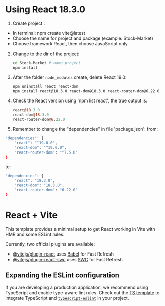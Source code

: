 # Using React 18.3.0

1. Create project :
- In terminal: npm create vite@latest
- Choose the name for project and package (example: Stock-Market)
- Choose framework React, then choose JavaScript only 

2. Change to the dir of the project:
    ```bash
    cd Stock-Market # name project
    npm install
    ```

3. After the folder `node_modules` create, delete React 19.0:
    ```bash
    npm uninstall react react-dom
    npm install react@18.3.0 react-dom@18.3.0 react-router-dom@6.22.0
    ```

4. Check the React version using 'npm list react', the true output is:
    ```perl
    react@18.3.0
    react-dom@18.3.0
    react-router-dom@6.22.0 
    ```

5. Remember to change the "dependencies" in file 'package.json':
from: 
```bash
"dependencies": {
    "react": "^19.0.0",
    "react-dom": "^19.0.0",
    "react-router-dom": "^7.5.0"
}
```

to: 
```bash
"dependencies": {
    "react": "18.3.0",
    "react-dom": "18.3.0",
    "react-router-dom": "6.22.0"
}
```


# React + Vite

This template provides a minimal setup to get React working in Vite with HMR and some ESLint rules.

Currently, two official plugins are available:

- [@vitejs/plugin-react](https://github.com/vitejs/vite-plugin-react/blob/main/packages/plugin-react/README.md) uses [Babel](https://babeljs.io/) for Fast Refresh
- [@vitejs/plugin-react-swc](https://github.com/vitejs/vite-plugin-react-swc) uses [SWC](https://swc.rs/) for Fast Refresh

## Expanding the ESLint configuration

If you are developing a production application, we recommend using TypeScript and enable type-aware lint rules. Check out the [TS template](https://github.com/vitejs/vite/tree/main/packages/create-vite/template-react-ts) to integrate TypeScript and [`typescript-eslint`](https://typescript-eslint.io) in your project.
